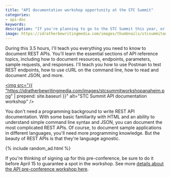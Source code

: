 ```yaml
---
title: "API documentation workshop opportunity at the STC Summit"
categories:
- api-doc
keywords:
description: "If you're planning to go to the STC Summit this year, or you're looking to get more information on API documentation, check out my pre-conference Summit workshop. I'm teaching a half-day workshop on REST API documentation. This will take place Sunday, May 15 from 8:30am to noon."
image: https://idratherbewritingmedia.com/images/thumbnails/stcsummitanaheimworkshopthumb.png
---
```


During this 3.5 hours, I'll teach you everything you need to know to document REST APIs. You'll learn the essential sections of API reference topics, including how to document resources, endpoints, parameters, sample requests, and responses. I'll teach you how to use Postman to test REST endpoints, how to use cURL on the command line, how to read and document JSON, and more.

<a href="http://technicalcommunicationsummit2016.sched.org/event/5o4O?iframe=no"><img src="{{ "https://idratherbewritingmedia.com/images/stcsummitworkshopanaheim.png" | prepend: site.baseurl }}" alt="STC Summit API documentation workshop" /></a>

You don't need a programming background to write REST API documentation. With some basic familiarity with HTML and an ability to understand simple command line syntax and JSON, you can document the most complicated REST APIs. Of course, to document sample applications in different languages, you'll need more programming knowledge. But the beauty of REST APIs is that they're language agnostic.

{% include random_ad.html %}

If you're thinking of signing up for this pre-conference, be sure to do it before April 15 to guarantee a spot in the workshop. See more <a href="http://technicalcommunicationsummit2016.sched.org/event/5o4O?iframe=no">details about the API pre-conference workshop here</a>.
